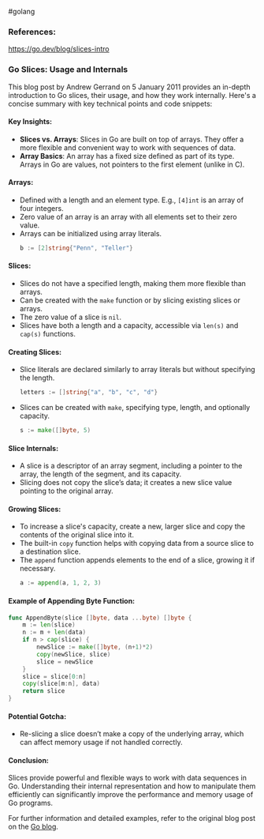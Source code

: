 #golang 

### References:
https://go.dev/blog/slices-intro

### Go Slices: Usage and Internals

This blog post by Andrew Gerrand on 5 January 2011 provides an in-depth introduction to Go slices, their usage, and how they work internally. Here's a concise summary with key technical points and code snippets:

#### Key Insights:
- **Slices vs. Arrays**: Slices in Go are built on top of arrays. They offer a more flexible and convenient way to work with sequences of data.
- **Array Basics**: An array has a fixed size defined as part of its type. Arrays in Go are values, not pointers to the first element (unlike in C).

#### Arrays:
- Defined with a length and an element type. E.g., `[4]int` is an array of four integers.
- Zero value of an array is an array with all elements set to their zero value.
- Arrays can be initialized using array literals.
  ```go
  b := [2]string{"Penn", "Teller"}
  ```

#### Slices:
- Slices do not have a specified length, making them more flexible than arrays.
- Can be created with the `make` function or by slicing existing slices or arrays.
- The zero value of a slice is `nil`.
- Slices have both a length and a capacity, accessible via `len(s)` and `cap(s)` functions.

#### Creating Slices:
- Slice literals are declared similarly to array literals but without specifying the length.
  ```go
  letters := []string{"a", "b", "c", "d"}
  ```
- Slices can be created with `make`, specifying type, length, and optionally capacity.
  ```go
  s := make([]byte, 5)
  ```

#### Slice Internals:
- A slice is a descriptor of an array segment, including a pointer to the array, the length of the segment, and its capacity.
- Slicing does not copy the slice’s data; it creates a new slice value pointing to the original array.

#### Growing Slices:
- To increase a slice's capacity, create a new, larger slice and copy the contents of the original slice into it.
- The built-in `copy` function helps with copying data from a source slice to a destination slice.
- The `append` function appends elements to the end of a slice, growing it if necessary.
  ```go
  a := append(a, 1, 2, 3)
  ```

#### Example of Appending Byte Function:
```go
func AppendByte(slice []byte, data ...byte) []byte {
    m := len(slice)
    n := m + len(data)
    if n > cap(slice) {
        newSlice := make([]byte, (n+1)*2)
        copy(newSlice, slice)
        slice = newSlice
    }
    slice = slice[0:n]
    copy(slice[m:n], data)
    return slice
}
```

#### Potential Gotcha:
- Re-slicing a slice doesn’t make a copy of the underlying array, which can affect memory usage if not handled correctly.

#### Conclusion:
Slices provide powerful and flexible ways to work with data sequences in Go. Understanding their internal representation and how to manipulate them efficiently can significantly improve the performance and memory usage of Go programs.

For further information and detailed examples, refer to the original blog post on the [Go blog](https://go.dev/blog/slices-intro).